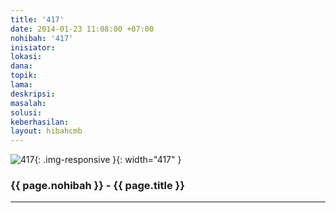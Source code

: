 ```yaml
---
title: '417'
date: 2014-01-23 11:08:00 +07:00
nohibah: '417'
inisiator:
lokasi:
dana:
topik:
lama:
deskripsi:
masalah:
solusi:
keberhasilan:
layout: hibahcmb
---
```


![417](/static/img/hibahcmb/417.png){: .img-responsive }{: width="417" }

### {{ page.nohibah }} - {{ page.title }}

---
